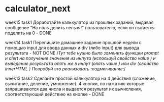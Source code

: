 # calculator_next
week15 task1
Доработайте калькулятор из прошлых заданий, выдавая сообщение "На ноль делить нельзя!" пользователю, если он пытается поделить на 0 - DONE

week14 task1
Перепишите домашнее задание прошлой недели c помощью input для ввода данных и div (либо input) для вывода результата - NOT DONE
/*Тут тебе нужно было заменить функции prompt и alert на получение значения из инпута (используй свойство value ) и выведение результата опять же в инпут (опять value ) или div (свойство innerHTML ) Попробуй это реализовать :подмигивание:*/

week13 task2
Сделайте простой калькулятор на 4 действия (сложение, вычитание, деление, умножение). 4 кнопки, по нажатию которые запрашиваются два числа и выдается результат их вычисления, соответствующий действию на кнопке - DONE
